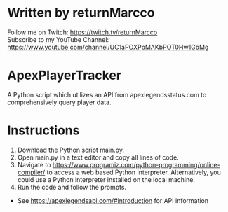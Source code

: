 Written by returnMarcco
========================
Follow me on Twitch: https://twitch.tv/returnMarcco <br>
Subscribe to my YouTube Channel: https://www.youtube.com/channel/UC1aPOXPpMAKbPOT0Hw1GbMg

ApexPlayerTracker
==================
A Python script which utilizes an API from apexlegendsstatus.com to comprehensively query player data.

Instructions
==============

1. Download the Python script main.py.
2. Open main.py in a text editor and copy all lines of code.
3. Navigate to https://www.programiz.com/python-programming/online-compiler/ to access a web based Python interpreter. Alternatively, you could use a Python interpreter installed on the local machine.
4. Run the code and follow the prompts.

* See https://apexlegendsapi.com/#introduction for API information
